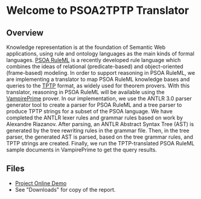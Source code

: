 # Welcome to PSOA2TPTP Translator #

## Overview ##

Knowledge representation is at the foundation of Semantic Web applications, using rule and ontology languages as the main kinds of formal languages. [PSOA RuleML](http://ruleml.org/#PSOA) is a recently developed rule language which combines the ideas of relational (predicate-based) and object-oriented (frame-based) modeling. In order to support reasoning in PSOA RuleML, we are implementing a translator to map PSOA RuleML knowledge bases and queries to the [TPTP](http://www.cs.miami.edu/~tptp/) format, as widely used for theorem provers. With this translator, reasoning in PSOA RuleML will be available using the [VampirePrime](http://www.vprover.org/index.cgi) prover. In our implementation, we use the ANTLR 3.0 parser generator tool to create a parser for PSOA RuleML and a tree parser to produce TPTP strings for a subset of the PSOA language. We have completed the ANTLR lexer rules and grammar rules based on work by Alexandre Riazanov. After parsing, an ANTLR Abstract Syntax Tree (AST) is generated by the tree rewriting rules in the grammar file. Then, in the tree parser, the generated AST is parsed, based on the tree grammar rules, and TPTP strings are created. Finally, we run the TPTP-translated PSOA RuleML sample documents in VampirePrime to get the query results.

## Files ##

  * [Project Online Demo](http://www.ruleml.org:8081/psoa2tptp-trans/index.html)
  * See "Downloads" for copy of the report.